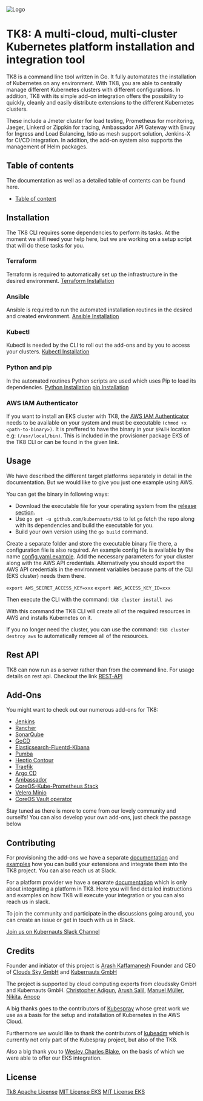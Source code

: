 ![Logo](docs/images/tk8.png)

# TK8: A multi-cloud, multi-cluster Kubernetes platform installation and integration tool

TK8 is a command line tool written in Go. It fully automatates the installation of Kubernetes on any environment. With TK8, you are able to centrally manage different Kubernetes clusters with different configurations. In addition, TK8 with its simple add-on integration offers the possibility to quickly, cleanly and easily distribute extensions to the different Kubernetes clusters.

These include a Jmeter cluster for load testing, Prometheus for monitoring, Jaeger, Linkerd or Zippkin for tracing, Ambassador API Gateway with Envoy for Ingress and Load Balancing, Istio as mesh support solution, Jenkins-X for CI/CD integration. In addition, the add-on system also supports the management of Helm packages.

## Table of contents

The documentation as well as a detailed table of contents can be found here.

* [Table of content](docs/en/SUMMARY.md)

## Installation

The TK8 CLI requires some dependencies to perform its tasks.
At the moment we still need your help here, but we are working on a setup script that will do these tasks for you.

### Terraform

Terraform is required to automatically set up the infrastructure in the desired environment.
[Terraform Installation](https://www.terraform.io/intro/getting-started/install.html)

### Ansible

Ansible is required to run the automated installation routines in the desired and created environment.
[Ansible Installation](https://docs.ansible.com/ansible/2.5/installation_guide/intro_installation.html#installing-the-control-machine)

### Kubectl

Kubectl is needed by the CLI to roll out the add-ons and by you to access your clusters.
[Kubectl Installation](https://kubernetes.io/docs/tasks/tools/install-kubectl/)

### Python and pip

In the automated routines Python scripts are used which uses Pip to load its dependencies.
[Python Installation](https://www.python.org/downloads/)
[pip Installation](https://pip.pypa.io/en/stable/installing/)

### AWS IAM Authenticator

If you want to install an EKS cluster with TK8, the [AWS IAM Authenticator](https://github.com/kubernetes-sigs/aws-iam-authenticator) needs to be available on your system and must be executable `(chmod +x <path-to-binary>)`. It is preffered to have the binary in your `$PATH` location e.g: `(/usr/local/bin)`. This is included in the provisioner package EKS of the TK8 CLI or can be found in the given link.

## Usage

We have described the different target platforms separately in detail in the documentation. But we would like to give you just one example using AWS.

You can get the binary in following ways:
* Download the executable file for your operating system from the [release section](https://github.com/kubernauts/tk8/releases).
* Use `go get -u github.com/kubernauts/tk8` to let `go` fetch the repo along with its dependencies and build the executable for you.
* Build your own version using the `go build` command.

Create a separate folder and store the executable binary file there, a configuration file is also required. An example config file is available by the name [config.yaml.example](config.yaml.example). Add the necessary parameters for your cluster along with the AWS API credentials. Alternatively you should export the AWS API credentials in the environment variables because parts of the CLI (EKS cluster) needs them there.

`export AWS_SECRET_ACCESS_KEY=xxx`
`export AWS_ACCESS_KEY_ID=xxx`

Then execute the CLI with the command:
`tk8 cluster install aws`

With this command the TK8 CLI will create all of the required resources in AWS and installs Kubernetes on it.

If you no longer need the cluster, you can use the command:
`tk8 cluster destroy aws`
to automatically remove all of the resources.


## Rest API

TK8 can now run as a server rather than from the command line.
For usage details on rest api. Checkout the link [REST-API](https://github.com/kubernauts/tk8/REST-API-README.md)

## Add-Ons

You might want to check out our numerous add-ons for TK8: 

- [Jenkins](https://github.com/kubernauts/tk8-addon-jenkins)
- [Rancher](https://github.com/kubernauts/tk8-addon-rancher)
- [SonarQube](https://github.com/kubernauts/tk8-addon-sonarqube)
- [GoCD](https://github.com/kubernauts/tk8-addon-gocd)
- [Elasticsearch-Fluentd-Kibana](https://github.com/kubernauts/tk8-addon-efk)
- [Pumba](https://github.com/kubernauts/tk8-addon-pumba)
- [Heptio Contour](https://github.com/kubernauts/tk8-addon-contour)
- [Traefik](https://github.com/kubernauts/tk8-addon-traefik)
- [Argo CD](https://github.com/kubernauts/tk8-addon-argocd)
- [Ambassador](https://github.com/kubernauts/tk8-addon-ambassador)
- [CoreOS-Kube-Prometheus Stack](https://github.com/kubernauts/tk8-addon-kube-prometheus)
- [Velero Minio](https://github.com/kubernauts/tk8-addon-velero-minio)
- [CoreOS Vault operator](https://github.com/kubernauts/tk8-addon-vault-operator)

Stay tuned as there is more to come from our lovely community and ourselfs! You can also develop your own add-ons, just check the passage below

## Contributing

For provisioning the add-ons we have a separate [documentation](docs/en/add-on/introduction.md) and [examples](https://github.com/kubernauts/tk8-addon-develop) how you can build your extensions and integrate them into the TK8 project. You can also reach us at Slack.

For a platform provider we have a separate [documentation](docs/en/add-on/development.md) which is only about integrating a platform in TK8. Here you will find detailed instructions and examples on how TK8 will execute your integration or you can also reach us in slack.

To join the community and participate in the discussions going around, you can create an issue or get in touch with us in Slack.

[Join us on Kubernauts Slack Channel](https://kubernauts-slack-join.herokuapp.com/)

## Credits

Founder and initiator of this project is [Arash Kaffamanesh](https://github.com/arashkaffamanesh) Founder and CEO of [Clouds Sky GmbH](https://cloudssky.com/de/) and [Kubernauts GmbH](https://kubernauts.de/en/home/)

The project is supported by cloud computing experts from cloudssky GmbH and Kubernauts GmbH.
[Christopher Adigun](https://github.com/infinitydon),
[Arush Salil](https://github.com/arush-sal),
[Manuel Müller](https://github.com/MuellerMH),
[Nikita](https://github.com/niki-1905),
[Anoop](https://github.com/anoopl)

A big thanks goes to the contributors of [Kubespray](https://github.com/kubernetes-incubator/kubespray) whose great work we use as a basis for the setup and installation of Kubernetes in the AWS Cloud.

Furthermore we would like to thank the contributors of [kubeadm](https://github.com/kubernetes/kubernetes/tree/master/cmd/kubeadm) which is currently not only part of the Kubespray project, but also of the TK8.

Also a big thank you to [Wesley Charles Blake](https://github.com/WesleyCharlesBlake), on the basis of which we were able to offer our EKS integration.

## License

[Tk8 Apache License](LICENSE)
[MIT License EKS](https://github.com/kubernauts/tk8eks/blob/master/LICENSE-Wesley-Charles-Blake)
[MIT License EKS](https://github.com/kubernauts/tk8eks/blob/master/LICENSE)
